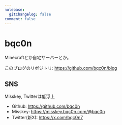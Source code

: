 ```yaml
---
nolebase:
  gitChangelog: false
comment: false
---
```

# bqc0n

Minecraftとか自宅サーバーとか。

このブログのリポジトリ: https://github.com/bqc0n/blog

## SNS

Misskey, Twitterは低浮上

- Github: https://github.com/bqc0n
- Misskey: https://misskey.bqc0n.com/@bqc0n
- Twitter(新X): https://x.com/bqc0n7